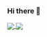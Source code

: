 ### Hi there 👋

<!--
**rajatverma311201/rajatverma311201** is a ✨ _special_ ✨ repository because its `README.md` (this file) appears on your GitHub profile.

Here are some ideas to get you started:

- 🔭 I’m currently working on ...
- 🌱 I’m currently learning ...
- 👯 I’m looking to collaborate on ...
- 🤔 I’m looking for help with ...
- 💬 Ask me about ...
- 📫 How to reach me: ...
- 😄 Pronouns: ...
- ⚡ Fun fact: ...
-->


<a href="https://github.com/tusharrao198/tusharrao198">
  <img align="center" src="https://github-readme-stats.vercel.app/api?username=rajatverma311201&count_private=true&show_icons=true&hide=stars" />
</a>
<a href="https://github.com/tusharrao198/tusharrao198">
  <img align="center" src="https://github-readme-stats.vercel.app/api/top-langs/?username=rajatverma311201&hide=java,css,html,ejs,procfile" />
</a>
